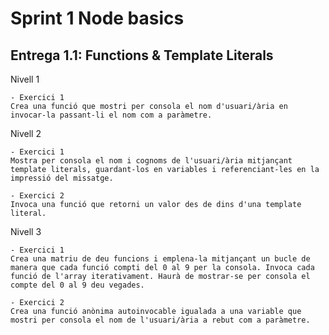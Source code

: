 # Sprint 1 Node basics

## Entrega 1.1: Functions & Template Literals

Nivell 1

    - Exercici 1
    Crea una funció que mostri per consola el nom d'usuari/ària en invocar-la passant-li el nom com a paràmetre.

Nivell 2

    - Exercici 1
    Mostra per consola el nom i cognoms de l'usuari/ària mitjançant template literals, guardant-los en variables i referenciant-les en la impressió del missatge.

    - Exercici 2
    Invoca una funció que retorni un valor des de dins d'una template literal.

Nivell 3

    - Exercici 1
    Crea una matriu de deu funcions i emplena-la mitjançant un bucle de manera que cada funció compti del 0 al 9 per la consola. Invoca cada funció de l'array iterativament. Haurà de mostrar-se per consola el compte del 0 al 9 deu vegades.

    - Exercici 2
    Crea una funció anònima autoinvocable igualada a una variable que mostri per consola el nom de l'usuari/ària a rebut com a paràmetre.